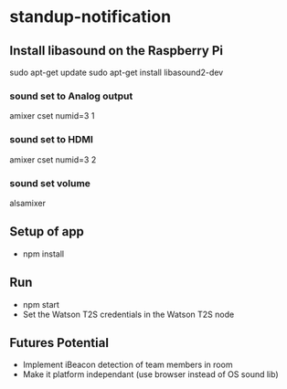 # standup-notification

## Install libasound on the Raspberry Pi 
sudo apt-get update 
sudo apt-get install libasound2-dev

### sound set to Analog output
amixer cset numid=3 1

### sound set to HDMI
amixer cset numid=3 2

### sound set volume
alsamixer

## Setup of app
* npm install

## Run
* npm start
* Set the Watson T2S credentials in the Watson T2S node

## Futures Potential
* Implement iBeacon detection of team members in room
* Make it platform independant (use browser instead of OS sound lib)
